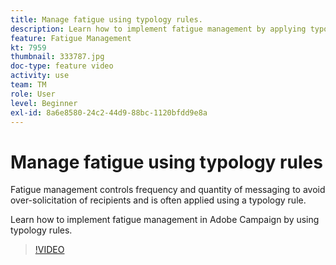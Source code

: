 ```yaml
---
title: Manage fatigue using typology rules.
description: Learn how to implement fatigue management by applying typology rules.
feature: Fatigue Management
kt: 7959
thumbnail: 333787.jpg
doc-type: feature video
activity: use
team: TM
role: User
level: Beginner
exl-id: 8a6e8580-24c2-44d9-88bc-1120bfdd9e8a
---
```

# Manage fatigue using typology rules

Fatigue management controls frequency and quantity of messaging to avoid over-solicitation of recipients and is often applied using a typology rule.

Learn how to implement fatigue management in Adobe Campaign by using typology rules.

>[!VIDEO](https://video.tv.adobe.com/v/333787?quality=12&learn=on)
